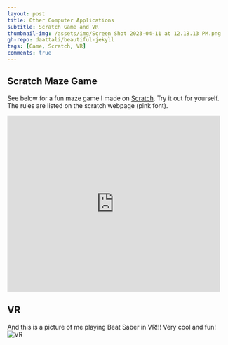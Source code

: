 ```yaml
---
layout: post
title: Other Computer Applications
subtitle: Scratch Game and VR
thumbnail-img: /assets/img/Screen Shot 2023-04-11 at 12.18.13 PM.png
gh-repo: daattali/beautiful-jekyll
tags: [Game, Scratch, VR]
comments: true
---
```


## Scratch Maze Game ##

See below for a fun maze game I made on [Scratch](https://scratch.mit.edu/projects/801552301). Try it out for yourself. The rules are listed on the scratch webpage (pink font).

<iframe src="https://scratch.mit.edu/projects/801552301/embed" allowtransparency="true" width="485" height="402" frameborder="0" scrolling="no" allowfullscreen></iframe>


## VR ##

And this is a picture of me playing Beat Saber in VR!!! Very cool and fun! 
![VR](https://user-images.githubusercontent.com/123666862/231251964-b8ee731a-525d-461c-93ad-2397e0cac470.png)
